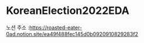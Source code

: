 # KoreanElection2022EDA

노션 주소 :https://roasted-eater-0ad.notion.site/ea49f488fec145d0b0920910829283f2

